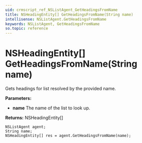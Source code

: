 ```yaml
---
uid: crmscript_ref_NSListAgent_GetHeadingsFromName
title: NSHeadingEntity[] GetHeadingsFromName(String name)
intellisense: NSListAgent.GetHeadingsFromName
keywords: NSListAgent, GetHeadingsFromName
so.topic: reference
---
```


# NSHeadingEntity[] GetHeadingsFromName(String name)

Gets headings for list resolved by the provided name.

**Parameters:**
 - **name** The name of the list to look up.

**Returns:** NSHeadingEntity[]

```crmscript
NSListAgent agent;
String name;
NSHeadingEntity[] res = agent.GetHeadingsFromName(name);
```


